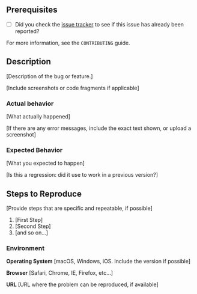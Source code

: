 ## Prerequisites

* [ ] Did you check the [issue tracker](https://github.com/arnog/mathlive/issues) to see if this issue has already been reported?

For more information, see the `CONTRIBUTING` guide.

## Description
[Description of the bug or feature.]

[Include screenshots or code fragments if applicable]

### Actual behavior
[What actually happened]

[If there are any error messages, include the exact text shown, 
or upload a screenshot]

### Expected Behavior 
[What you expected to happen]

[Is this a regression: did it use to work in a previous version?]

## Steps to Reproduce
[Provide steps that are specific and repeatable, if possible]
1. [First Step]
2. [Second Step]
3. [and so on...]


### Environment
**Operating System** 
[macOS, Windows, iOS. Include the version if possible]

**Browser** [Safari, Chrome, IE, Firefox, etc...]

**URL** [URL where the problem can be reproduced, if available]
